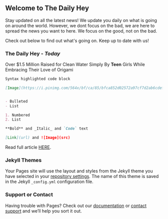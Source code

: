 ## Welcome to The Daily Hey

Stay updated on all the latest news! We update you daily on what is going on around the world. However, we dont focus on the bad, we are here to spread the news you want to here. We focus on the good, not on the bad.

Check out below to find out what's going on. Keep up to date with us!

### The Daily Hey - _Today_

Over $1.5 Million Raised for Clean Water Simply By **Teen** Girls While Embracing Their Love of Origami

```markdown
Syntax highlighted code block

[Image](https://i.pinimg.com/564x/bf/ca/85/bfca852d02572a97cf7d2ab6cdef94f4.jpg)


- Bulleted
- List

1. Numbered
2. List

**Bold** and _Italic_ and `Code` text

[Link](url) and ![Image](src)
```

Read full article [HERE](https://www.goodnewsnetwork.org/teen-girls-raise-1-5-million-for-clean-water-with-origami/).

### Jekyll Themes

Your Pages site will use the layout and styles from the Jekyll theme you have selected in your [repository settings](https://github.com/thehappydaily/readme/settings). The name of this theme is saved in the Jekyll `_config.yml` configuration file.

### Support or Contact

Having trouble with Pages? Check out our [documentation](https://help.github.com/categories/github-pages-basics/) or [contact support](https://github.com/contact) and we’ll help you sort it out.
